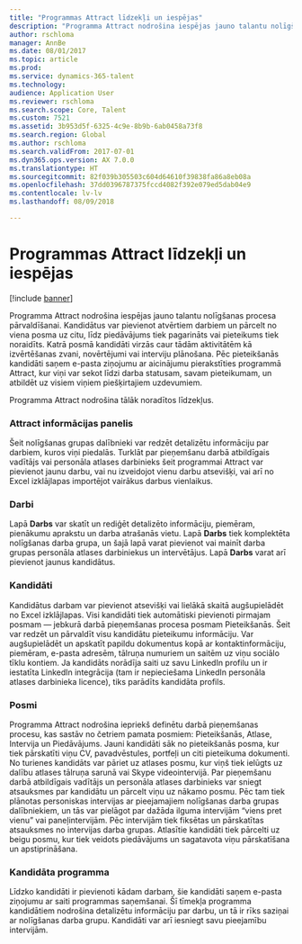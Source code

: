 ```yaml
---
title: "Programmas Attract līdzekļi un iespējas"
description: "Programma Attract nodrošina iespējas jauno talantu nolīgšanas procesa pārvaldīšanai. Kandidātus var pievienot atvērtiem darbiem un pārcelt no viena posma uz citu, līdz piedāvājums tiek pagarināts vai pieteikums tiek noraidīts."
author: rschloma
manager: AnnBe
ms.date: 08/01/2017
ms.topic: article
ms.prod: 
ms.service: dynamics-365-talent
ms.technology: 
audience: Application User
ms.reviewer: rschloma
ms.search.scope: Core, Talent
ms.custom: 7521
ms.assetid: 3b953d5f-6325-4c9e-8b9b-6ab0458a73f8
ms.search.region: Global
ms.author: rschloma
ms.search.validFrom: 2017-07-01
ms.dyn365.ops.version: AX 7.0.0
ms.translationtype: HT
ms.sourcegitcommit: 82f039b305503c604d64610f39838fa86a8eb08a
ms.openlocfilehash: 37dd0396787375fccd4082f392e079ed5dab04e9
ms.contentlocale: lv-lv
ms.lasthandoff: 08/09/2018

---
```

# <a name="attract-features-and-capabilities"></a>Programmas Attract līdzekļi un iespējas

[!include [banner](includes/banner.md)]

Programma Attract nodrošina iespējas jauno talantu nolīgšanas procesa pārvaldīšanai. Kandidātus var pievienot atvērtiem darbiem un pārcelt no viena posma uz citu, līdz piedāvājums tiek pagarināts vai pieteikums tiek noraidīts. Katrā posmā kandidāti virzās caur tādām aktivitātēm kā izvērtēšanas zvani, novērtējumi vai interviju plānošana. Pēc pieteikšanās kandidāti saņem e-pasta ziņojumu ar aicinājumu pierakstīties programmā Attract, kur viņi var sekot līdzi darba statusam, savam pieteikumam, un atbildēt uz visiem viņiem piešķirtajiem uzdevumiem.

Programma Attract nodrošina tālāk noradītos līdzekļus.

### <a name="attract-dashboard"></a>Attract informācijas panelis
Šeit nolīgšanas grupas dalībnieki var redzēt detalizētu informāciju par darbiem, kuros viņi piedalās. Turklāt par pieņemšanu darbā atbildīgais vadītājs vai personāla atlases darbinieks šeit programmai Attract var pievienot jaunu darbu, vai nu izveidojot vienu darbu atsevišķi, vai arī no Excel izklājlapas importējot vairākus darbus vienlaikus.

### <a name="jobs"></a>Darbi
Lapā **Darbs** var skatīt un rediģēt detalizēto informāciju, piemēram, pienākumu aprakstu un darba atrašanās vietu. Lapā **Darbs** tiek komplektēta nolīgšanas darba grupa, un šajā lapā varat pievienot vai mainīt darba grupas personāla atlases darbiniekus un intervētājus. Lapā **Darbs** varat arī pievienot jaunus kandidātus.

### <a name="candidates"></a>Kandidāti
Kandidātus darbam var pievienot atsevišķi vai lielākā skaitā augšupielādēt no Excel izklājlapas. Visi kandidāti tiek automātiski pievienoti pirmajam posmam — jebkurā darbā pieņemšanas procesa posmam Pieteikšanās. Šeit var redzēt un pārvaldīt visu kandidātu pieteikumu informāciju. Var augšupielādēt un apskatīt papildu dokumentus kopā ar kontaktinformāciju, piemēram, e-pasta adresēm, tālruņa numuriem un saitēm uz viņu sociālo tīklu kontiem. Ja kandidāts norādīja saiti uz savu LinkedIn profilu un ir iestatīta LinkedIn integrācija (tam ir nepieciešama LinkedIn personāla atlases darbinieka licence), tiks parādīts kandidāta profils.

### <a name="stages"></a>Posmi
Programma Attract nodrošina iepriekš definētu darbā pieņemšanas procesu, kas sastāv no četriem pamata posmiem: Pieteikšanās, Atlase, Intervija un Piedāvājums. Jauni kandidāti sāk no pieteikšanās posma, kur tiek pārskatīti viņu CV, pavadvēstules, portfeļi un citi pieteikuma dokumenti. No turienes kandidāts var pāriet uz atlases posmu, kur viņš tiek ielūgts uz dalību atlases tālruņa sarunā vai Skype videointervijā. Par pieņemšanu darbā atbildīgais vadītājs un personāla atlases darbinieks var sniegt atsauksmes par kandidātu un pārcelt viņu uz nākamo posmu. Pēc tam tiek plānotas personiskas intervijas ar pieejamajiem nolīgšanas darba grupas dalībniekiem, un tās var pielāgot par dažāda ilguma intervijām “viens pret vienu” vai paneļintervijām. Pēc intervijām tiek fiksētas un pārskatītas atsauksmes no intervijas darba grupas. Atlasītie kandidāti tiek pārcelti uz beigu posmu, kur tiek veidots piedāvājums un sagatavota viņu pārskatīšana un apstiprināšana. 

### <a name="candidate-app"></a>Kandidāta programma
Līdzko kandidāti ir pievienoti kādam darbam, šie kandidāti saņem e-pasta ziņojumu ar saiti programmas saņemšanai. Šī tīmekļa programma kandidātiem nodrošina detalizētu informāciju par darbu, un tā ir rīks saziņai ar nolīgšanas darba grupu. Kandidāti var arī iesniegt savu pieejamību intervijām.


